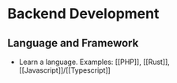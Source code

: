 
# Backend Development

## Language and Framework

- Learn a language. Examples: [[PHP]], [[Rust]], [[Javascript]]/[[Typescript]]